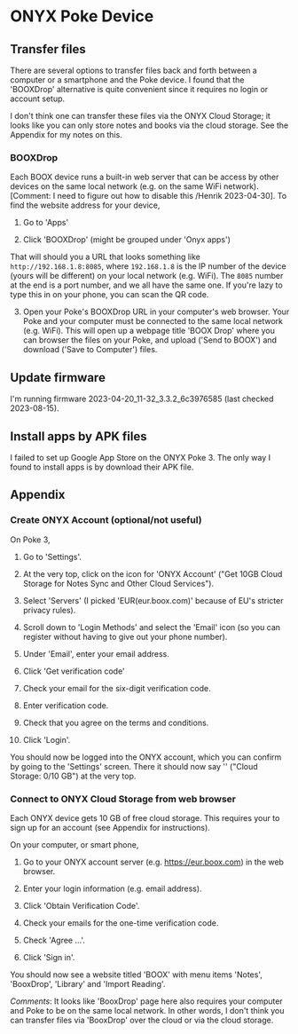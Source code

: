# ONYX Poke Device

## Transfer files

There are several options to transfer files back and forth between a
computer or a smartphone and the Poke device.  I found that the
'BOOXDrop' alternative is quite convenient since it requires no login
or account setup.

I don't think one can transfer these files via the ONYX Cloud Storage;
it looks like you can only store notes and books via the cloud
storage.  See the Appendix for my notes on this.


### BOOXDrop

Each BOOX device runs a built-in web server that can be access by
other devices on the same local network (e.g. on the same WiFi
network). [Comment: I need to figure out how to disable this /Henrik
2023-04-30].  To find the website address for your device,

1. Go to 'Apps'

2. Click 'BOOXDrop' (might be grouped under 'Onyx apps')

That will should you a URL that looks something like
`http://192.168.1.8:8085`, where `192.168.1.8` is the IP number of the
device (yours will be different) on your local network (e.g. WiFi).
The `8085` number at the end is a port number, and we all have the
same one.  If you're lazy to type this in on your phone, you can scan
the QR code.

3. Open your Poke's BOOXDrop URL in your computer's web browser.  Your
   Poke and your computer must be connected to the same local network
   (e.g. WiFi).  This will open up a webpage title 'BOOX Drop' where
   you can browser the files on your Poke, and upload ('Send to BOOX')
   and download ('Save to Computer') files.


## Update firmware

I'm running firmware 2023-04-20_11-32_3.3.2_6c3976585 (last checked
2023-08-15).


## Install apps by APK files

I failed to set up Google App Store on the ONYX Poke 3.  The only way
I found to install apps is by download their APK file.




## Appendix

### Create ONYX Account (optional/not useful)

On Poke 3,

1. Go to 'Settings'.

2. At the very top, click on the icon for 'ONYX Account' ("Get 10GB
   Cloud Storage for Notes Sync and Other Cloud Services").

3. Select 'Servers' (I picked 'EUR(eur.boox.com)' because of EU's
   stricter privacy rules).

4. Scroll down to 'Login Methods' and select the 'Email' icon (so you
   can register without having to give out your phone number).

5. Under 'Email', enter your email address.

6. Click 'Get verification code'

7. Check your email for the six-digit verification code.

8. Enter verification code.

9. Check that you agree on the terms and conditions.

10. Click 'Login'.

You should now be logged into the ONYX account, which you can confirm
by going to the 'Settings' screen. There it should now say '<your
email address>' ("Cloud Storage: 0/10 GB") at the very top.



### Connect to ONYX Cloud Storage from web browser

Each ONYX device gets 10 GB of free cloud storage.  This requires your
to sign up for an account (see Appendix for instructions).

On your computer, or smart phone,

1. Go to your ONYX account server (e.g. <https://eur.boox.com>) in the
   web browser.

2. Enter your login information (e.g. email address).

3. Click 'Obtain Verification Code'.

4. Check your emails for the one-time verification code.

5. Check 'Agree ...'.

6. Click 'Sign in'.

You should now see a website titled 'BOOX' with menu items 'Notes',
'BooxDrop', 'Library' and 'Import Reading'.

_Comments_: It looks like 'BooxDrop' page here also requires your
computer and Poke to be on the same local network. In other words, I
don't think you can transfer files via 'BooxDrop' over the cloud or
via the cloud storage.

